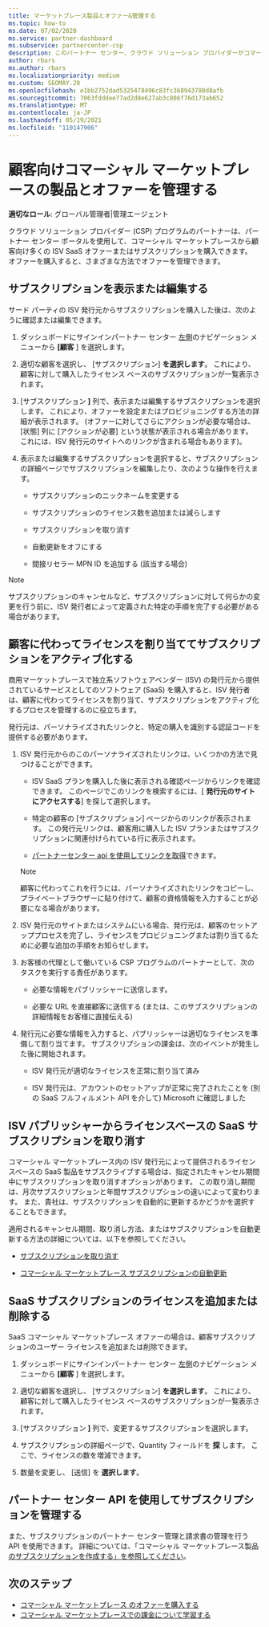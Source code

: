 ```yaml
---
title: マーケットプレース製品とオファー&管理する
ms.topic: how-to
ms.date: 07/02/2020
ms.service: partner-dashboard
ms.subservice: partnercenter-csp
description: このパートナー センター、クラウド ソリューション プロバイダーがコマーシャル マーケットプレースから顧客向けに購入したサードパーティの ISV オファーを管理する方法について説明します。
author: rbars
ms.author: rbars
ms.localizationpriority: medium
ms.custom: SEOMAY.20
ms.openlocfilehash: e1bb2752dad5325478496c83fc368943780d8afb
ms.sourcegitcommit: 7063fdddee77ad2d8e627ab3c806f76d173ab652
ms.translationtype: MT
ms.contentlocale: ja-JP
ms.lasthandoff: 05/19/2021
ms.locfileid: "110147906"
---
```

# <a name="manage-commercial-marketplace-products-and-offers-for-your-customers"></a>顧客向けコマーシャル マーケットプレースの製品とオファーを管理する


**適切なロール**: グローバル管理者|管理エージェント

クラウド ソリューション プロバイダー (CSP) プログラムのパートナーは、パートナー センター ポータルを使用して、コマーシャル マーケットプレースから顧客向け多くの ISV SaaS オファーまたはサブスクリプションを購入できます。 オファーを購入すると、さまざまな方法でオファーを管理できます。

## <a name="view-or-edit-a-subscription"></a>サブスクリプションを表示または編集する

サード パーティの ISV 発行元からサブスクリプションを購入した後は、次のように確認または編集できます。

1. ダッシュボードにサインインパートナー センター [左側](https://partner.microsoft.com/dashboard)のナビゲーション メニューから **[顧客** ] を選択します。

2. 適切な顧客を選択し、 [サブスクリプション] **を選択します**。 これにより、顧客に対して購入したライセンス ベースのサブスクリプションが一覧表示されます。

3. [サブスクリプション **]** 列で、表示または編集するサブスクリプションを選択します。 これにより、オファーを設定またはプロビジョニングする方法の詳細が表示されます。 (オファーに対してさらにアクションが必要な場合は、[状態] 列に [アクションが必要] という状態が表示される場合があります。 これには、ISV 発行元のサイトへのリンクが含まれる場合もあります)。

4. 表示または編集するサブスクリプションを選択すると、サブスクリプションの詳細ページでサブスクリプションを編集したり、次のような操作を行えます。

    - サブスクリプションのニックネームを変更する

    - サブスクリプションのライセンス数を追加または減らします

    - サブスクリプションを取り消す

    - 自動更新をオフにする

    - 間接リセラー MPN ID を追加する (該当する場合)

> [!NOTE]
> サブスクリプションのキャンセルなど、サブスクリプションに対して何らかの変更を行う前に、ISV 発行者によって定義された特定の手順を完了する必要がある場合があります。

## <a name="assign-licenses-and-activate-a-subscription-on-behalf-of-a-customer"></a>顧客に代わってライセンスを割り当ててサブスクリプションをアクティブ化する

商用マーケットプレースで独立系ソフトウェアベンダー (ISV) の発行元から提供されているサービスとしてのソフトウェア (SaaS) を購入すると、ISV 発行者は、顧客に代わってライセンスを割り当て、サブスクリプションをアクティブ化するプロセスを管理するのに役立ちます。

発行元は、パーソナライズされたリンクと、特定の購入を識別する認証コードを提供する必要があります。

1. ISV 発行元からのこのパーソナライズされたリンクは、いくつかの方法で見つけることができます。

   - ISV SaaS プランを購入した後に表示される確認ページからリンクを確認できます。 このページでこのリンクを検索するには、[ **発行元のサイトにアクセスする**] を探して選択します。

   - 特定の顧客の [サブスクリプション] ページからのリンクが表示されます。 この発行元リンクは、顧客用に購入した ISV プランまたはサブスクリプションに関連付けられている行に表示されます。

   - [パートナーセンター api を使用してリンクを取得](/partner-center/develop/get-activation-link-by-order-line-item)できます。

   > [!NOTE]
   > 顧客に代わってこれを行うには、パーソナライズされたリンクをコピーし、プライベートブラウザーに貼り付けて、顧客の資格情報を入力することが必要になる場合があります。

2. ISV 発行元のサイトまたはシステムにいる場合、発行元は、顧客のセットアッププロセスを完了し、ライセンスをプロビジョニングまたは割り当てるために必要な追加の手順をお知らせします。

3. お客様の代理として働いている CSP プログラムのパートナーとして、次のタスクを実行する責任があります。

    - 必要な情報をパブリッシャーに送信します。

    - 必要な URL を直接顧客に送信する (または、このサブスクリプションの詳細情報をお客様に直接伝える)

4. 発行元に必要な情報を入力すると、パブリッシャーは適切なライセンスを準備して割り当てます。 サブスクリプションの課金は、次のイベントが発生した後に開始されます。

    - ISV 発行元が適切なライセンスを正常に割り当て済み

    - ISV 発行元は、アカウントのセットアップが正常に完了されたことを (別の SaaS フルフィルメント API を介して) Microsoft に確認しました

## <a name="cancel-a-license-based-saas-subscription-from-an-isv-publisher"></a>ISV パブリッシャーからライセンスベースの SaaS サブスクリプションを取り消す

コマーシャル マーケットプレース内の ISV 発行元によって提供されるライセンスベースの SaaS 製品をサブスクライブする場合は、指定されたキャンセル期間中にサブスクリプションを取り消すオプションがあります。 この取り消し期間は、月次サブスクリプションと年間サブスクリプションの違いによって変わります。 また、貴社は、サブスクリプションを自動的に更新するかどうかを選択することもできます。

適用されるキャンセル期間、取り消し方法、またはサブスクリプションを自動更新する方法の詳細については、以下を参照してください。

- [サブスクリプションを取り消す](create-a-new-subscription.md#cancel-a-subscription)

- [コマーシャル マーケットプレース サブスクリプションの自動更新](create-a-new-subscription.md#choose-whether-to-automatically-renew-a-commercial-marketplace-subscription)

## <a name="add-or-remove-licenses-for-a-saas-subscription"></a>SaaS サブスクリプションのライセンスを追加または削除する

SaaS コマーシャル マーケットプレース オファーの場合は、顧客サブスクリプションのユーザー ライセンスを追加または削除できます。

1. ダッシュボードにサインインパートナー センター [左側](https://partner.microsoft.com/dashboard)のナビゲーション メニューから **[顧客** ] を選択します。

2. 適切な顧客を選択し、 [サブスクリプション] **を選択します**。 これにより、顧客に対して購入したライセンス ベースのサブスクリプションが一覧表示されます。

3. [サブスクリプション **]** 列で、変更するサブスクリプションを選択します。

4. サブスクリプションの詳細ページで、Quantity フィールドを **探** します。 ここで、ライセンスの数を増減できます。

5. 数量を変更し、 [送信] を **選択します**。

## <a name="manage-subscriptions-using-partner-center-apis"></a>パートナー センター API を使用してサブスクリプションを管理する

また、サブスクリプションのパートナー センター管理と請求書の管理を行う API を使用できます。 詳細については、「コマーシャル マーケットプレース製品 [のサブスクリプションを作成する」を参照してください](/partner-center/develop/create-subscription-azure-marketplace-products)。

## <a name="next-steps"></a>次のステップ

- [コマーシャル マーケットプレース のオファーを購入する](csp-commercial-marketplace-purchase.md)
- [コマーシャル マーケットプレースでの課金について学習する](csp-commercial-marketplace-billing.md)
